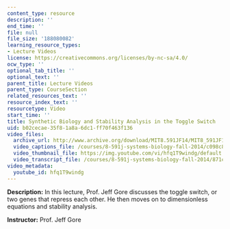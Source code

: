 ```yaml
---
content_type: resource
description: ''
end_time: ''
file: null
file_size: '188080082'
learning_resource_types:
- Lecture Videos
license: https://creativecommons.org/licenses/by-nc-sa/4.0/
ocw_type: ''
optional_tab_title: ''
optional_text: ''
parent_title: Lecture Videos
parent_type: CourseSection
related_resources_text: ''
resource_index_text: ''
resourcetype: Video
start_time: ''
title: Synthetic Biology and Stability Analysis in the Toggle Switch
uid: b02cecae-35f8-1a8a-6dc1-ff70f463f136
video_files:
  archive_url: http://www.archive.org/download/MIT8.591JF14/MIT8_591JF14_lec04_300k.mp4
  video_captions_file: /courses/8-591j-systems-biology-fall-2014/c098c805221c52ce978bc76aa71c235a_hfq1T9windg.vtt
  video_thumbnail_file: https://img.youtube.com/vi/hfq1T9windg/default.jpg
  video_transcript_file: /courses/8-591j-systems-biology-fall-2014/871c636e96858b1b0d251868d79e116e_hfq1T9windg.pdf
video_metadata:
  youtube_id: hfq1T9windg
---
```


**Description:** In this lecture, Prof. Jeff Gore discusses the toggle switch, or two genes that repress each other. He then moves on to dimensionless equations and stability analysis.

**Instructor:** Prof. Jeff Gore

